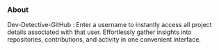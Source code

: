 ### About

Dev-Detective-GitHub : Enter a username to instantly access all project details associated with that user. Effortlessly gather insights into repositories, contributions, and activity in one convenient interface.

